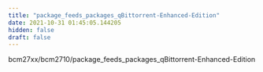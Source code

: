 ```yaml
---
title: "package_feeds_packages_qBittorrent-Enhanced-Edition"
date: 2021-10-31 01:45:05.144205
hidden: false
draft: false
---
```


bcm27xx/bcm2710/package_feeds_packages_qBittorrent-Enhanced-Edition


